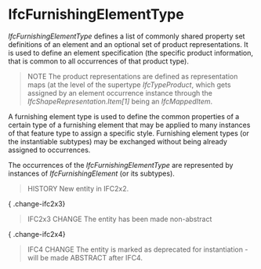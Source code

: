 # IfcFurnishingElementType

_IfcFurnishingElementType_ defines a list of commonly shared property set definitions of an element and an optional set of product representations. It is used to define an element specification (the specific product information, that is common to all occurrences of that product type).<!-- end of definition -->

> NOTE The product representations are defined as representation maps (at the level of the supertype _IfcTypeProduct_, which gets assigned by an element occurrence instance through the _IfcShapeRepresentation.Item[1]_ being an _IfcMappedItem_.

A furnishing element type is used to define the common properties of a certain type of a furnishing element that may be applied to many instances of that feature type to assign a specific style. Furnishing element types (or the instantiable subtypes) may be exchanged without being already assigned to occurrences.

The occurrences of the _IfcFurnishingElementType_ are represented by instances of _IfcFurnishingElement_ (or its subtypes).

> HISTORY New entity in IFC2x2.

{ .change-ifc2x3}
> IFC2x3 CHANGE The entity has been made non-abstract

{ .change-ifc2x4}
> IFC4 CHANGE The entity is marked as deprecated for instantiation - will be made ABSTRACT after IFC4.
